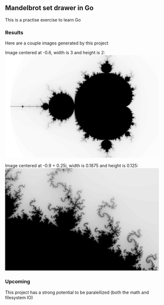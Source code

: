 ## Mandelbrot set drawer in Go
This is a practise exercise to learn Go

### Results
Here are a couple images generated by this project

Image centered at -0.6, width is 3 and height is 2:
![image](examples/full.png)

Image centered at -0.9 + 0.25i, width is 0.1875 and height is 0.125:
![image](examples/-09+025i.png)

### Upcoming
This project has a strong potential to be paralellized (both the math and filesystem IO)